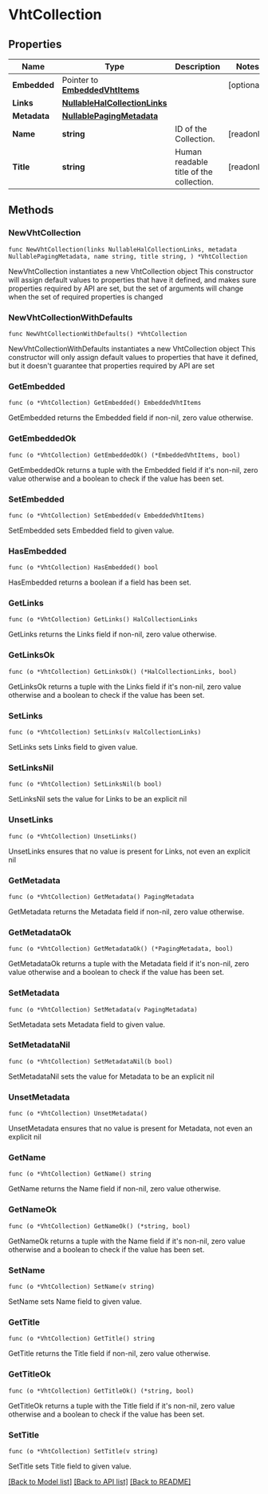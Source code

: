 <!--
Copyright (C) 2020-2023 Arm Limited or its affiliates and Contributors. All rights reserved.
SPDX-License-Identifier: Apache-2.0
-->
# VhtCollection

## Properties

Name | Type | Description | Notes
------------ | ------------- | ------------- | -------------
**Embedded** | Pointer to [**EmbeddedVhtItems**](EmbeddedVhtItems.md) |  | [optional] 
**Links** | [**NullableHalCollectionLinks**](HalCollectionLinks.md) |  | 
**Metadata** | [**NullablePagingMetadata**](PagingMetadata.md) |  | 
**Name** | **string** | ID of the Collection. | [readonly] 
**Title** | **string** | Human readable title of the collection. | [readonly] 

## Methods

### NewVhtCollection

`func NewVhtCollection(links NullableHalCollectionLinks, metadata NullablePagingMetadata, name string, title string, ) *VhtCollection`

NewVhtCollection instantiates a new VhtCollection object
This constructor will assign default values to properties that have it defined,
and makes sure properties required by API are set, but the set of arguments
will change when the set of required properties is changed

### NewVhtCollectionWithDefaults

`func NewVhtCollectionWithDefaults() *VhtCollection`

NewVhtCollectionWithDefaults instantiates a new VhtCollection object
This constructor will only assign default values to properties that have it defined,
but it doesn't guarantee that properties required by API are set

### GetEmbedded

`func (o *VhtCollection) GetEmbedded() EmbeddedVhtItems`

GetEmbedded returns the Embedded field if non-nil, zero value otherwise.

### GetEmbeddedOk

`func (o *VhtCollection) GetEmbeddedOk() (*EmbeddedVhtItems, bool)`

GetEmbeddedOk returns a tuple with the Embedded field if it's non-nil, zero value otherwise
and a boolean to check if the value has been set.

### SetEmbedded

`func (o *VhtCollection) SetEmbedded(v EmbeddedVhtItems)`

SetEmbedded sets Embedded field to given value.

### HasEmbedded

`func (o *VhtCollection) HasEmbedded() bool`

HasEmbedded returns a boolean if a field has been set.

### GetLinks

`func (o *VhtCollection) GetLinks() HalCollectionLinks`

GetLinks returns the Links field if non-nil, zero value otherwise.

### GetLinksOk

`func (o *VhtCollection) GetLinksOk() (*HalCollectionLinks, bool)`

GetLinksOk returns a tuple with the Links field if it's non-nil, zero value otherwise
and a boolean to check if the value has been set.

### SetLinks

`func (o *VhtCollection) SetLinks(v HalCollectionLinks)`

SetLinks sets Links field to given value.


### SetLinksNil

`func (o *VhtCollection) SetLinksNil(b bool)`

 SetLinksNil sets the value for Links to be an explicit nil

### UnsetLinks
`func (o *VhtCollection) UnsetLinks()`

UnsetLinks ensures that no value is present for Links, not even an explicit nil
### GetMetadata

`func (o *VhtCollection) GetMetadata() PagingMetadata`

GetMetadata returns the Metadata field if non-nil, zero value otherwise.

### GetMetadataOk

`func (o *VhtCollection) GetMetadataOk() (*PagingMetadata, bool)`

GetMetadataOk returns a tuple with the Metadata field if it's non-nil, zero value otherwise
and a boolean to check if the value has been set.

### SetMetadata

`func (o *VhtCollection) SetMetadata(v PagingMetadata)`

SetMetadata sets Metadata field to given value.


### SetMetadataNil

`func (o *VhtCollection) SetMetadataNil(b bool)`

 SetMetadataNil sets the value for Metadata to be an explicit nil

### UnsetMetadata
`func (o *VhtCollection) UnsetMetadata()`

UnsetMetadata ensures that no value is present for Metadata, not even an explicit nil
### GetName

`func (o *VhtCollection) GetName() string`

GetName returns the Name field if non-nil, zero value otherwise.

### GetNameOk

`func (o *VhtCollection) GetNameOk() (*string, bool)`

GetNameOk returns a tuple with the Name field if it's non-nil, zero value otherwise
and a boolean to check if the value has been set.

### SetName

`func (o *VhtCollection) SetName(v string)`

SetName sets Name field to given value.


### GetTitle

`func (o *VhtCollection) GetTitle() string`

GetTitle returns the Title field if non-nil, zero value otherwise.

### GetTitleOk

`func (o *VhtCollection) GetTitleOk() (*string, bool)`

GetTitleOk returns a tuple with the Title field if it's non-nil, zero value otherwise
and a boolean to check if the value has been set.

### SetTitle

`func (o *VhtCollection) SetTitle(v string)`

SetTitle sets Title field to given value.



[[Back to Model list]](../README.md#documentation-for-models) [[Back to API list]](../README.md#documentation-for-api-endpoints) [[Back to README]](../README.md)


